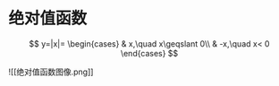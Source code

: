 # 绝对值函数

$$
y=|x|=
\begin{cases}
	& x,\quad x\geqslant 0\\
	& -x,\quad x< 0
\end{cases}
$$

![[绝对值函数图像.png]]
